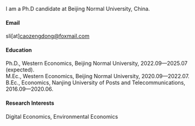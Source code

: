 
I am a Ph.D candidate at Beijing Normal University, China.

#### Email
sli[at]caozengdong@foxmail.com

#### Education
Ph.D., Western Economics, Beijing Normal University, 2022.09—2025.07 (expected).\
M.Ec., Western Economics, Beijing Normal University, 2020.09—2022.07.\
B.Ec., Economics, Nanjing University of Posts and Telecommunications, 2016.09—2020.06.

#### Research Interests
Digital Economics, Environmental Economics

